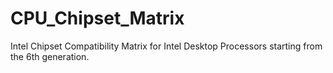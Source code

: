 # CPU_Chipset_Matrix
Intel Chipset Compatibility Matrix for Intel Desktop Processors starting from the 6th generation.
